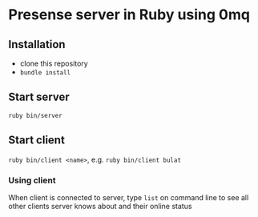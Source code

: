 # Presense server in Ruby using 0mq

## Installation

* clone this repository
* `bundle install`

## Start server

`ruby bin/server`

## Start client

`ruby bin/client <name>`, e.g. `ruby bin/client bulat`

### Using client

When client is connected to server, type `list` on command line to see all
other clients server knows about and their online status
